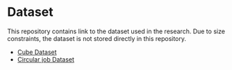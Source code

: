 # Dataset
This repository contains link to the dataset used in the research. Due to size constraints, the dataset is not stored directly in this repository. 
- [Cube Dataset](https://drive.google.com/file/d/16jlFhmUKrdRbQeUo49I7JRtj5vF0ga-V/view?usp=drive_link)
- [Circular job Dataset](https://drive.google.com/file/d/14CcGHG4g_Bmf7Z8BdoAMR0RXHPqyZ8gA/view?usp=drive_link)
